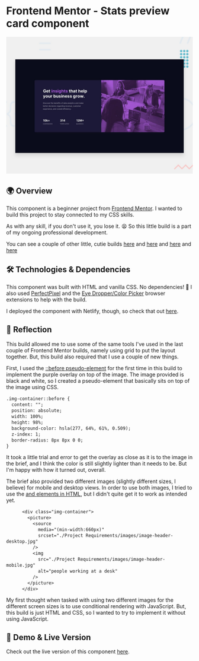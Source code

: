 # Frontend Mentor - Stats preview card component

![Design preview for the Stats preview card component coding challenge](./Project%20Requirements/design/desktop-preview.jpg)

## 🌍 Overview

This component is a beginner project from [Frontend Mentor](https://www.frontendmentor.io/challenges/stats-preview-card-component-8JqbgoU62?ref=challenge-roadmap). I wanted to build this project to stay connected to my CSS skills.

As with any skill, if you don't use it, you lose it. 😫 So this little build is a part of my ongoing professional development.

You can see a couple of other little, cutie builds [here](https://github.com/crwainstock/fe-mentor-qr) and [here](https://github.com/crwainstock/fe-mentor-3-column-preview-card) and [here](https://github.com/crwainstock/fe-mentor-single-price-grid) and [here](https://github.com/crwainstock/fe-mentor-order-summary)

## 🛠️ Technologies & Dependencies

This component was built with HTML and vanilla CSS. No dependencies! 🥳 I also used [PerfectPixel](https://www.welldonecode.com/perfectpixel/) and the [Eye Dropper/Color Picker](https://eyedropper.org/) browser extensions to help with the build.

I deployed the component with Netlify, though, so check that out [here](https://mellow-faun-84807a.netlify.app/).

## 🤔 Reflection

This build allowed me to use some of the same tools I've used in the last couple of Frontend Mentor builds, namely using grid to put the layout together. But, this build also required that I use a couple of new things.

First, I used the [::before pseudo-element](https://developer.mozilla.org/en-US/docs/Web/CSS/::before) for the first time in this build to implement the purple overlay on top of the image. The image provided is black and white, so I created a pseudo-element that basically sits on top of the image using CSS.

```
.img-container::before {
  content: "";
  position: absolute;
  width: 100%;
  height: 98%;
  background-color: hsla(277, 64%, 61%, 0.509);
  z-index: 1;
  border-radius: 8px 8px 0 0;
}
```

It took a little trial and error to get the overlay as close as it is to the image in the brief, and I think the color is still slightly lighter than it needs to be. But I'm happy with how it turned out, overall.

The brief also provided two different images (slightly different sizes, I believe) for mobile and desktop views. In order to use both images, I tried to use the [<picture> and <source> elements in HTML](https://developer.mozilla.org/en-US/docs/Web/HTML/Element/picture), but I didn't quite get it to work as intended yet.

```
      <div class="img-container">
        <picture>
          <source
            media="(min-width:660px)"
            srcset="./Project Requirements/images/image-header-desktop.jpg"
          />
          <img
            src="./Project Requirements/images/image-header-mobile.jpg"
            alt="people working at a desk"
          />
        </picture>
      </div>
```

My first thought when tasked with using two different images for the different screen sizes is to use conditional rendering with JavaScript. But, this build is just HTML and CSS, so I wanted to try to implement it without using JavaScript.

## 👀 Demo & Live Version

Check out the live version of this component [here](https://mellow-faun-84807a.netlify.app/).

